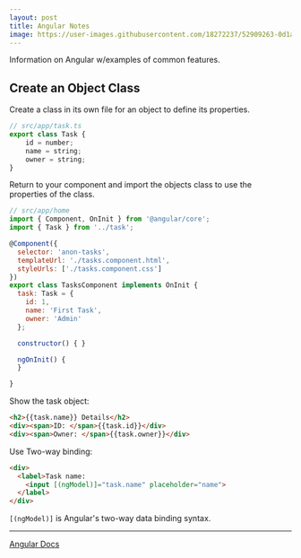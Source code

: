 ```yaml
---
layout: post
title: Angular Notes
image: https://user-images.githubusercontent.com/18272237/52909263-0d1a9b80-3254-11e9-9a97-3c818005ff0f.png
---
```

Information on Angular w/examples of common features.


## Create an Object Class
Create a class in its own file for an object to define its properties.
```javascript
// src/app/task.ts
export class Task {
    id = number;
    name = string;
    owner = string;
}
```
Return to your component and import the objects class to use the properties of the class.
```javascript
// src/app/home
import { Component, OnInit } from '@angular/core';
import { Task } from '../task';

@Component({
  selector: 'anon-tasks',
  templateUrl: './tasks.component.html',
  styleUrls: ['./tasks.component.css']
})
export class TasksComponent implements OnInit {
  task: Task = {
    id: 1,
    name: 'First Task',
    owner: 'Admin'
  };

  constructor() { }

  ngOnInit() {
  }

}
```

Show the task object:
```html
<h2>{{task.name}} Details</h2>
<div><span>ID: </span>{{task.id}}</div>
<div><span>Owner: </span>{{task.owner}}</div>
```

Use Two-way binding:
```html
<div>
  <label>Task name:
    <input [(ngModel)]="task.name" placeholder="name">
  </label>
</div>
```
`[(ngModel)]` is Angular's two-way data binding syntax.


***
[Angular Docs](https://angular.io/docs)



